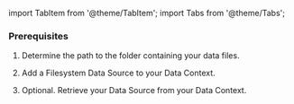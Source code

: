 import TabItem from '@theme/TabItem';
import Tabs from '@theme/Tabs';


### Prerequisites

<Tabs>

<TabItem value="procedure" label="Procedure">

1. Determine the path to the folder containing your data files.


2. Add a Filesystem Data Source to your Data Context.


3. Optional. Retrieve your Data Source from your Data Context.


</TabItem>

<TabItem value="sample_code" label="Sample code">



</TabItem>

</Tabs>